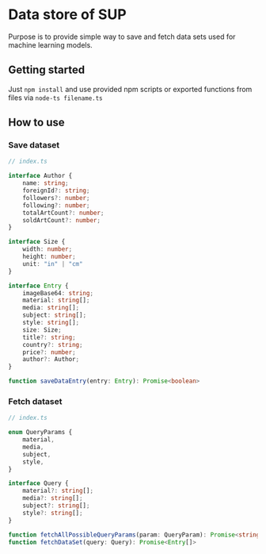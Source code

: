 # Data store of SUP
Purpose is to provide simple way to save and fetch data sets used for machine learning models.

## Getting started
Just `npm install` and use provided npm scripts or exported functions from files via `node-ts filename.ts`

## How to use
### Save dataset
```typescript
// index.ts

interface Author {
    name: string;
    foreignId?: string;
    followers?: number;
    following?: number;
    totalArtCount?: number;
    soldArtCount?: number;
}

interface Size {
    width: number;
    height: number;
    unit: "in" | "cm"
}

interface Entry {
    imageBase64: string;
    material: string[];
    media: string[];
    subject: string[];
    style: string[];
    size: Size;
    title?: string;
    country?: string;
    price?: number;
    author?: Author;
}

function saveDataEntry(entry: Entry): Promise<boolean>
```

### Fetch dataset
```typescript
// index.ts

enum QueryParams {
    material,
    media,
    subject,
    style,
}

interface Query {
    material?: string[];
    media?: string[];
    subject?: string[];
    style?: string[];
}

function fetchAllPossibleQueryParams(param: QueryParam): Promise<string[]>
function fetchDataSet(query: Query): Promise<Entry[]>
```
